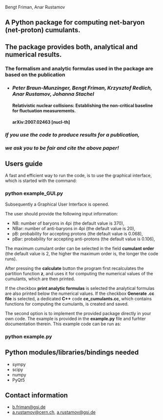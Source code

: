 Bengt Friman, Anar Rustamov


## A Python package for computing net-baryon (net-proton) cumulants.

## The package provides both, analytical and numerical results.

### The formalism and analytic formulas used in the package are based on the publication

- ### *Peter Braun-Munzinger, Bengt Friman, Krzysztof Redlich, Anar Rustamov, Johanna Stachel*
  #### Relativistic nuclear collisions: Establishing the non-critical baseline for fluctuation measurements.
  #### arXiv:2007.02463 [nucl-th]
       
### *If you use the code to produce results for a publication,* 
### *we ask you to be fair and cite the above paper!*

## Users guide
A fast and efficient way to run the code, is to use the graphical interface,
which is started with the command:

### python example_GUI.py

Subsequently a Graphical User Interface is opened.

The user should provide the following input information:

- NB: number of baryons in 4pi  (the default value is 370),
- NBar: number of anti-baryons in 4pi (the default value is 20),
- pB: probability for accepting protons (the default value is 0.068),
- pBar: probability for accepting anti-protons (the default value is 0.106),

The maximum cumulant order can be selected in the field **cumulant order** (the default value is 2, 
the higher the maximum order is, the longer the code runs).

After pressing the **calculate** button the program first recalculates the partition function **z**, and uses it for 
computing the numerical values of the cumulants, which are then printed.

If the checkbox **print analytic formulas** is selected the analytical formulas are also printed below the numerical values.
If the checkbox **Generate .cc file** is selected, a dedicated  **C++** code  **ce_cumulants.cc**, which contains 
functions for computing the cumulants, is created and saved.

The second option is to implement the provided package directly in your own code.
The example is provided in the **example.py** file and furhter documentation therein. This example code can be run as:

### python example.py

## Python modules/libraries/bindings needed 

- sympy
- scipy
- numpy
- PyQt5

## Contact information

- b.friman@gsi.de
- a.rustamov@cern.ch, a.rustamov@gsi.de
